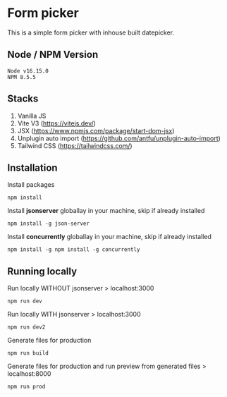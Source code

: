 # Form picker

This is a simple form picker with inhouse built datepicker.

## Node / NPM Version

```
Node v16.15.0
NPM 8.5.5
```

## Stacks

1. Vanilla JS
2. Vite V3 (https://vitejs.dev/)
3. JSX (https://www.npmjs.com/package/start-dom-jsx)
4. Unplugin auto import (https://github.com/antfu/unplugin-auto-import)
5. Tailwind CSS (https://tailwindcss.com/)

## Installation

Install packages

```
npm install
```

Install **jsonserver** globallay in your machine, skip if already installed

```
npm install -g json-server
```

Install **concurrently** globallay in your machine, skip if already installed

```
npm install -g npm install -g concurrently
```

## Running locally

Run locally WITHOUT jsonserver > localhost:3000

```
npm run dev
```
Run locally WITH jsonserver > localhost:3000

```
npm run dev2
```
Generate files for production

```
npm run build
```
Generate files for production and run preview from generated files  > localhost:8000

```
npm run prod
```
